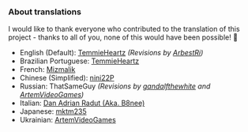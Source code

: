 ### About translations
I would like to thank everyone who contributed to the translation of this project - thanks to all of you, none of this would have been possible! 💜

- English (Default): [TemmieHeartz](https://github.com/themitosan) _(Revisions by [ArbestRi](https://github.com/ArbestRi))_
- Brazilian Portuguese: [TemmieHeartz](https://github.com/themitosan)
- French: [Mizmalik](https://github.com/Mizmalik)
- Chinese (Simplified): [nini22P](https://github.com/nini22P)
- Russian: ThatSameGuy _(Revisions by [gandalfthewhite](https://github.com/gandalfthewhite19890404) and [ArtemVideoGames](https://github.com/ArtemVideoGames))_
- Italian: [Dan Adrian Radut (Aka. B8nee)](https://github.com/B8nee)
- Japanese: [mktm235](https://github.com/mktm235)
- Ukrainian: [ArtemVideoGames](https://github.com/ArtemVideoGames)
